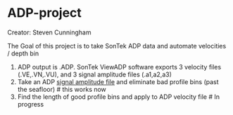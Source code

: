 # ADP-project
Creator: Steven Cunningham 

The Goal of this project is to take SonTek ADP data and automate velocities / depth bin

1. ADP output is .ADP. SonTek ViewADP software exports 3 velocity files (.VE,.VN,.VU), and 3 signal amplitude files (.a1,a2,a3)
1. Take an ADP [signal amplitude file](https://github.com/mlmldata2017/ADP-project/blob/master/Code%20test/SWC0610130945.a1) and eliminate bad profile bins (past the seafloor) # this works now 
1. Find the length of good profile bins and apply to ADP velocity file # In progress  

